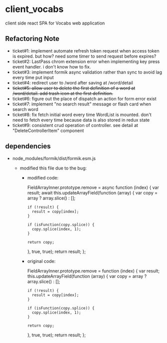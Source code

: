 # client_vocabs
client side react SPA for Vocabs web application

## Refactoring Note
 - ticket#1: implement automate refresh token request when access token is expired. but how? need some timer to send request before expires?
 - ticket#2: LastPass chrom extension error when implementing key press event handler. i don't know how to fix.
 - ticket#3: implement formik async validation rather than sync to avoid lag every time put input
 - ticket#4: redirect user to /word after saving at /word/detail
 - ~~ticket#5: allow user to delete the first definition of a word at /word/detail. add trash icon at the first definition.~~
 - ticket#6: figure out the place of dispatch an action for form error exist
 - ticket#7: implement "no search result" message or flash card when search word
 - ticket#8: fix fetch initial word every time WordList is mounted. don't need to fetch every time because data is also stored in redux state
 - ticket#9: consistent crud operation of controller. see detail at "DeleteControllerItem" component 
## dependencies

  - node_modules/formik/dist/formik.esm.js

    - modified this file due to the bug:

      - modified code:

        FieldArrayInner.prototype.remove = async function (index) {
          var result;
          await this.updateArrayField(function (array) {
            var copy = array ? array.slice() : [];

            if (!result) {
              result = copy[index];
            }

            if (isFunction(copy.splice)) {
              copy.splice(index, 1);
            }

            return copy;
          }, true, true);
          return result;
        };

      - original code:

        FieldArrayInner.prototype.remove = function (index) {
          var result;
          this.updateArrayField(function (array) {
            var copy = array ? array.slice() : [];

            if (!result) {
              result = copy[index];
            }

            if (isFunction(copy.splice)) {
              copy.splice(index, 1);
            }

            return copy;
          }, true, true);
          return result;
        };


